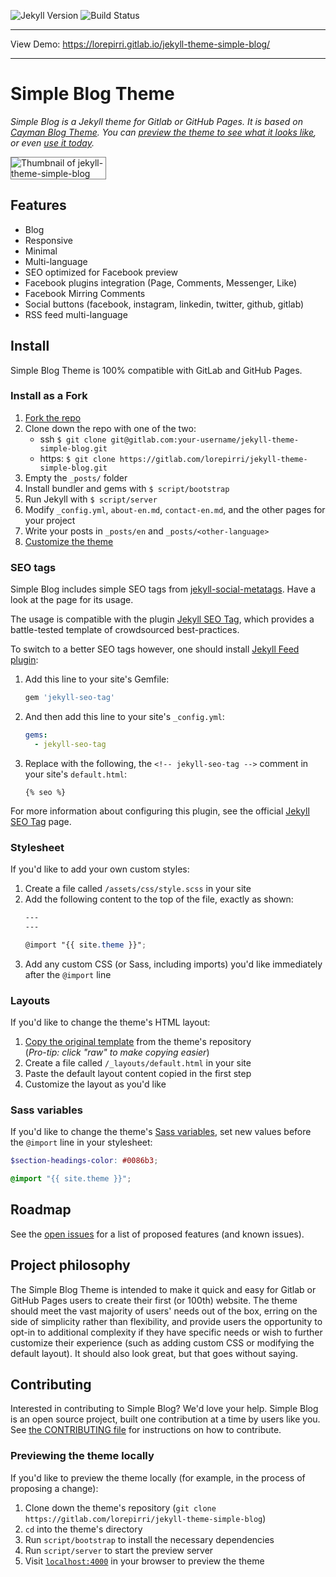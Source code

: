 ![Jekyll Version](https://img.shields.io/badge/Jekyll-3.6.3-red.svg)
![Build Status](https://gitlab.com/jekyll-themes/default-bundler/badges/master/build.svg)

----

View Demo: https://lorepirri.gitlab.io/jekyll-theme-simple-blog/

-----
# Simple Blog Theme

*Simple Blog is a Jekyll theme for Gitlab or GitHub Pages. It is based on [Cayman Blog Theme](https://github.com/lorepirri/cayman-blog). You can [preview the theme to see what it looks like](https://lorepirri.gitlab.io/jekyll-theme-simple-blog/), or even [use it today](#install).*

<img src="https://gitlab.com/lorepirri/jekyll-theme-simple-blog/raw/master/simple-blog-theme.png" alt="Thumbnail of jekyll-theme-simple-blog" style="max-width:30%; border: 1px solid grey;"/>

## Features

- Blog
- Responsive
- Minimal
- Multi-language
- SEO optimized for Facebook preview
- Facebook plugins integration (Page, Comments, Messenger, Like)
- Facebook Mirring Comments
- Social buttons (facebook, instagram, linkedin, twitter, github, gitlab)
- RSS feed multi-language

## Install

Simple Blog Theme is 100% compatible with GitLab and GitHub Pages.

### Install as a Fork

1. [Fork the repo](https://gitlab.com/lorepirri/jekyll-theme-simple-blog)
2. Clone down the repo with one of the two:
    * ssh `$ git clone git@gitlab.com:your-username/jekyll-theme-simple-blog.git`
    * https: `$ git clone https://gitlab.com/lorepirri/jekyll-theme-simple-blog.git`
3. Empty the `_posts/` folder
4. Install bundler and gems with `$ script/bootstrap`
5. Run Jekyll with `$ script/server`
6. Modify `_config.yml`, `about-en.md`, `contact-en.md`, and the other pages for your project
6. Write your posts in `_posts/en` and `_posts/<other-language>`
7. [Customize the theme](customizing)

### SEO tags

Simple Blog includes simple SEO tags from [jekyll-social-metatags](https://github.com/lorepirri/jekyll-social-metatags). Have a look at the page for its usage.

The usage is compatible with the plugin [Jekyll SEO Tag](https://github.com/jekyll/jekyll-seo-tag), which provides a battle-tested template of crowdsourced best-practices.

To switch to a better SEO tags however, one should install [Jekyll Feed plugin](https://github.com/jekyll/jekyll-feed):

1. Add this line to your site's Gemfile:

    ```ruby
    gem 'jekyll-seo-tag'
    ```

2. And then add this line to your site's `_config.yml`:

    ```yml
    gems:
      - jekyll-seo-tag
    ```

3. Replace with the following, the `<!-- jekyll-seo-tag -->` comment in your site's `default.html`:

      ```liquid
      {% seo %}
      ```

For more information about configuring this plugin, see the official [Jekyll SEO Tag](https://github.com/jekyll/jekyll-seo-tag) page.


### Stylesheet

If you'd like to add your own custom styles:

1. Create a file called `/assets/css/style.scss` in your site
2. Add the following content to the top of the file, exactly as shown:
    ```scss
    ---
    ---

    @import "{{ site.theme }}";
    ```
3. Add any custom CSS (or Sass, including imports) you'd like immediately after the `@import` line

### Layouts

If you'd like to change the theme's HTML layout:

1. [Copy the original template](https://gitlab.com/lorepirri/jekyll-theme-simple-blog/blob/master/_layouts/default.html) from the theme's repository<br />(*Pro-tip: click "raw" to make copying easier*)
2. Create a file called `/_layouts/default.html` in your site
3. Paste the default layout content copied in the first step
4. Customize the layout as you'd like

### Sass variables

If you'd like to change the theme's [Sass variables](https://gitlab.com/lorepirri/jekyll-theme-simple-blog/blob/master/_sass/variables.scss), set new values before the `@import` line in your stylesheet:

```scss
$section-headings-color: #0086b3;

@import "{{ site.theme }}";
```

## Roadmap

See the [open issues](https://gitlab.com/lorepirri/jekyll-theme-simple-blog/issues) for a list of proposed features (and known issues).

## Project philosophy

The Simple Blog Theme is intended to make it quick and easy for Gitlab or GitHub Pages users to create their first (or 100th) website. The theme should meet the vast majority of users' needs out of the box, erring on the side of simplicity rather than flexibility, and provide users the opportunity to opt-in to additional complexity if they have specific needs or wish to further customize their experience (such as adding custom CSS or modifying the default layout). It should also look great, but that goes without saying.

## Contributing

Interested in contributing to Simple Blog? We'd love your help. Simple Blog is an open source project, built one contribution at a time by users like you. See [the CONTRIBUTING file](CONTRIBUTING.md) for instructions on how to contribute.

### Previewing the theme locally

If you'd like to preview the theme locally (for example, in the process of proposing a change):

1. Clone down the theme's repository (`git clone https://gitlab.com/lorepirri/jekyll-theme-simple-blog`)
2. `cd` into the theme's directory
3. Run `script/bootstrap` to install the necessary dependencies
4. Run `script/server` to start the preview server
5. Visit [`localhost:4000`](http://localhost:4000) in your browser to preview the theme


[`.gitlab-ci.yml`]: https://gitlab.com/jekyll-themes/default-bundler/blob/master/.gitlab-ci.yml
[`Gemfile`]: https://gitlab.com/jekyll-themes/default-bundler/blob/master/Gemfile
[`.gitignore`]: https://gitlab.com/jekyll-themes/default-bundler/blob/master/.gitignore
[`_config.yml`]: https://gitlab.com/jekyll-themes/default-bundler/blob/master/_config.yml

[Bundler]: http://bundler.io/
[Jekyll]: http://jekyllrb.com/
[jek-312]: https://rubygems.org/gems/jekyll/versions/3.6.3